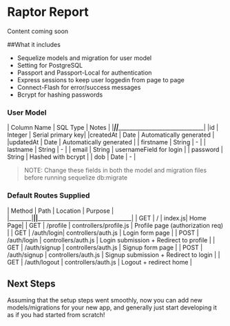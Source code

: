 # Raptor Report

Content coming soon

##What it includes

* Sequelize models and migration for user model
* Setting for PostgreSQL
* Passport and Passport-Local for authentication
* Express sessions to keep user loggedin from page to page
* Connect-Flash for error/success messages
* Bcrypt for hashing passwords

### User Model

| Column Name | SQL Type | Notes							|
|_____________|__________|__________________________________|
|id | Integer | Serial primary key|
|createdAt | Date | Automatically generated |
|updatedAt | Date | Automatically generated |
| firstname | String | - |
| lastname | String | - |
| email | String | usernameField for login |
| password | String | Hashed with bcrypt |
| dob | Date | - |

> NOTE: Change these fields in both the model and migration files before running sequelize db:migrate

### Default Routes Supplied

| Method | Path | Location | Purpose |
|________|________________|______________________|________________________________________|
| GET | / | index.js| Home Page|
| GET | /profile | controllers/profile.js | Profile page (authorization req) |
| GET | /auth/login| controllers/auth.js | Login form page |
| POST | /auth/login | controllers/auth.js | Login submission + Redirect to profile |
| GET | /auth/signup | controllers/auth.js | Signup form page |
| POST | /auth/signup | controllers/auth.js | Signup submission + Redirect to login |
| GET | /auth/logout | controllers/auth.js | Logout + redirect home |

## Next Steps

Assuming that the setup steps went smoothly, now you can add new models/migrations for your new app, and generally just start developing it as if you had started from scratch!